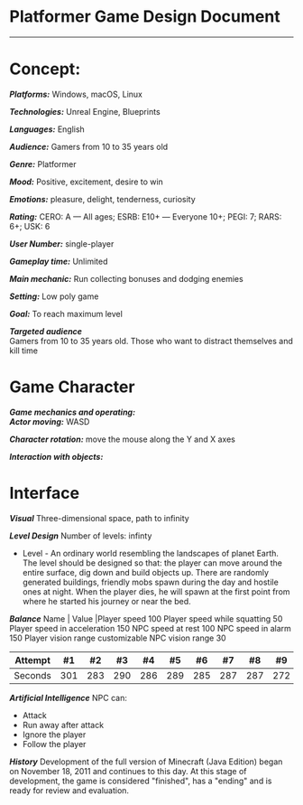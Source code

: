# Platformer Game Design Document
---
# Concept:

***Platforms:***  Windows, macOS, Linux

***Technologies:*** Unreal Engine, Blueprints

***Languages:***  English

***Audience:*** Gamers from 10 to 35 years old

***Genre:*** Platformer

***Mood:*** Positive, excitement, desire to win 

***Emotions:***  pleasure, delight, tenderness, curiosity

***Rating:***  CERO: A — All ages; ESRB: E10+ — Everyone 10+; PEGI: 7; RARS: 6+; USK: 6

***User Number:***  single-player

***Gameplay time:***  Unlimited 

***Main mechanic:***  Run collecting bonuses and dodging enemies

***Setting:***   Low poly game 

***Goal:*** To reach maximum level
 
***Targeted audience***  
Gamers from 10 to 35 years old.
Those who want to distract themselves and kill time

# Game Character 
***Game mechanics and operating:***  
***Actor moving:*** WASD

***Character rotation:*** move the mouse along the Y and X axes

***Interaction with objects:*** 
  
# Interface 

***Visual***
Three-dimensional space, path to infinity

***Level Design***
Number of levels: infinty
- Level - An ordinary world resembling the landscapes of planet Earth.
The level should be designed so that: the player can move around the entire surface, dig down and build objects up. There are randomly generated buildings, friendly mobs spawn during the day and hostile ones at night.
When the player dies, he will spawn at the first point from where he started his journey or near the bed.


***Balance***
Name | Value |Player speed
100
Player speed while squatting
50
Player speed in acceleration
150
NPC speed at rest
100
NPC speed in alarm
150
Player vision range
customizable
NPC vision range
30

Attempt | #1 | #2 | #3 | #4 | #5 | #6 | #7 | #8 | #9 | #10 | #11
--- | --- | --- | --- |--- |--- |--- |--- |--- |--- |--- |---
Seconds | 301 | 283 | 290 | 286 | 289 | 285 | 287 | 287 | 272 | 276 | 269
 
***Artificial Intelligence***
NPC can:
- Attack
- Run away after attack
- Ignore the player
- Follow the player

***History***
Development of the full version of Minecraft (Java Edition) began on November 18, 2011 and continues to this day. At this stage of development, the game is considered "finished", has a "ending" and is ready for review and evaluation. 
